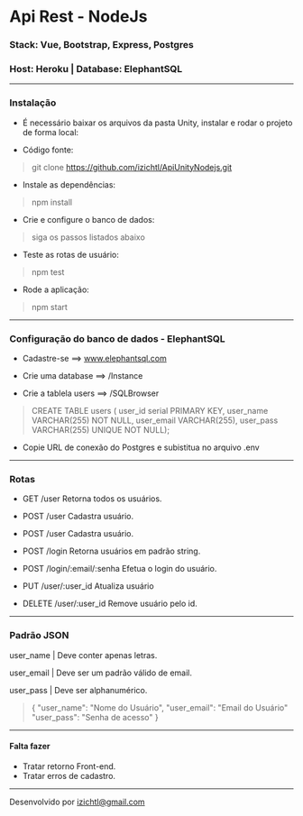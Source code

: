 # Api Rest - NodeJs
### Stack: Vue, Bootstrap, Express, Postgres
### Host: Heroku | Database: ElephantSQL

---
### Instalação

- É necessário baixar os arquivos da pasta Unity, instalar e rodar o projeto de forma local:

- Código fonte:
>git clone https://github.com/izichtl/ApiUnityNodejs.git

- Instale as dependências:
>npm install

- Crie e configure o banco de dados:
> siga os passos listados abaixo

- Teste as rotas de usuário:
> npm test

- Rode a aplicação:
> npm start
---
### Configuração do banco de dados - ElephantSQL

- Cadastre-se ==> www.elephantsql.com

- Crie uma database ==> /Instance

- Crie a tablela users ==> /SQLBrowser

>CREATE TABLE users ( user_id serial PRIMARY KEY, user_name VARCHAR(255) NOT NULL, user_email VARCHAR(255), user_pass VARCHAR(255) UNIQUE NOT NULL);

- Copie URL de conexão do Postgres e subistitua no arquivo .env

---
### Rotas

- GET /user Retorna todos os usuários.

- POST /user Cadastra usuário.
- POST /user Cadastra usuário.
- POST /login Retorna usuários em padrão string.     
- POST /login/:email/:senha Efetua o login do usuário.     
- PUT /user/:user_id Atualiza usuário

- DELETE /user/:user_id Remove usuário pelo id.
---
### Padrão JSON
user_name | Deve conter apenas letras.

user_email  | Deve ser um padrão válido de email.

user_pass  | Deve ser alphanumérico.

>{
"user_name": "Nome do Usuário",
"user_email": "Email do Usuário"
"user_pass": "Senha de acesso"
}
---

#### Falta fazer
- Tratar retorno Front-end. 
- Tratar erros de cadastro. 
---
Desenvolvido por izichtl@gmail.com 